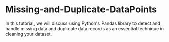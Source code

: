 # Missing-and-Duplicate-DataPoints
In this tutorial, we will discuss using Python's Pandas library to detect and handle missing data and duplicate data records as an essential technique in cleaning your dataset.
